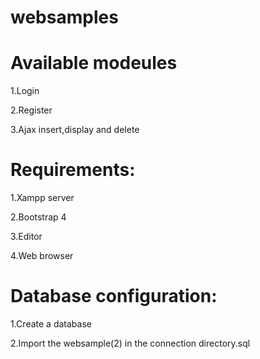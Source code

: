 # websamples
Available modeules
==================

1.Login

2.Register

3.Ajax insert,display and delete



Requirements:
=============

1.Xampp server

2.Bootstrap 4

3.Editor

4.Web browser

Database configuration:
=======================

1.Create a database

2.Import the websample(2) in the connection directory.sql

